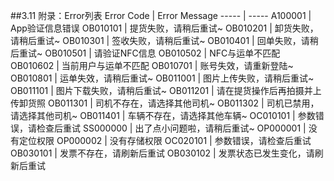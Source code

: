 ##3.11 附录：Error列表
Error Code | Error Message
----- | -----
A100001 | App验证信息错误
OB010101 | 提货失败，请稍后重试~
OB010201 | 卸货失败，请稍后重试~
OB010301 | 签收失败，请稍后重试~
OB010401 | 回单失败，请稍后重试~
OB010501 | 请验证NFC信息
OB010502     | NFC与运单不匹配
OB010602 | 当前用户与运单不匹配
OB010701 | 账号失效，请重新登陆~
OB010801 | 运单失效，请稍后重试~
OB011001 | 图片上传失败，请稍后重试~
OB011101 | 图片下载失败，请稍后重试~
OB011201 | 请在提货操作后再拍摄并上传卸货照
OB011301 | 司机不存在，请选择其他司机~
OB011302 | 司机已禁用，请选择其他司机~
OB011401 | 车辆不存在，请选择其他车辆~
OC010101 | 参数错误，请检查后重试
SS000000 | 出了点小问题啦，请稍后重试~
OP000001 | 没有定位权限
OP000002 | 没有存储权限
OC020101 | 参数错误，请检查后重试
OB030101 | 发票不存在，请刷新后重试
OB030102 | 发票状态已发生变化，请刷新后重试
